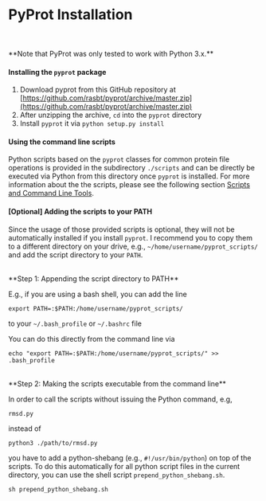 # PyProt Installation


<br>
<br>
**Note that PyProt was only tested to work with Python 3.x.**


#### Installing the `pyprot` package
1. Download pyprot from this GitHub repository at [https://github.com/rasbt/pyprot/archive/master.zip](https://github.com/rasbt/pyprot/archive/master.zip)
2. After unzipping the archive, `cd` into the `pyprot` directory
3. Install `pyprot` it via `python setup.py install`

#### Using the command line scripts
Python scripts based on the `pyprot` classes for common protein file operations is provided in the subdirectory `./scripts` and can be directly be executed via Python from this directory once `pyprot` is installed. For more information about the the scripts, please see the following section [Scripts and Command Line Tools](#scripts_and_tools).

#### [Optional] Adding the scripts to your PATH
Since the usage of those provided scripts is optional, they will not be automatically installed if you install `pyprot`. I recommend you to copy them to a different directory on your drive, e.g., `~/home/username/pyprot_scripts/` and add the script directory to your `PATH`.


<br>
**Step 1: Appending the script directory to PATH**   

E.g., if you are using a bash shell, you can add the line

	export PATH=:$PATH:/home/username/pyprot_scripts/

to your `~/.bash_profile` or `~/.bashrc` file

You can do this directly from the command line via

	echo "export PATH=:$PATH:/home/username/pyprot_scripts/" >> .bash_profile

<br>
**Step 2: Making the scripts executable from the command line**  

In order to call the scripts without issuing the Python command, e.g, 
	
	rmsd.py   

instead of 

	python3 ./path/to/rmsd.py
	
you have to add a python-shebang (e.g., `#!/usr/bin/python`) on top of the scripts. To do this automatically for all python script files in the current directory, you can use the shell script `prepend_python_shebang.sh`.

	sh prepend_python_shebang.sh

<br>
<br>
